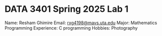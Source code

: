 # DATA 3401 Spring 2025 Lab 1
Name: Resham Ghimire
Email: rxg4198@mavs.uta.edu
Major: Mathematics
Programming Experience: C programming
Hobbies: Photography
